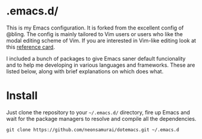.emacs.d/
=========

This is my Emacs configuration. It is forked from the excellent config of
@bling. The config is mainly tailored to Vim users or users who like the modal
editing scheme of Vim. If you are interested in Vim-like editing look at this
[reference card](http://www.cmrr.umn.edu/~strupp/vim-3.0.refcard.html).

I included a bunch of packages to give Emacs saner default funcionality and to
help me developing in various languages and frameworks. These are listed below,
along with brief explanations on which does what.

Install
=======
Just clone the repository to your `~/.emacs.d/` directory, fire up Emacs and
wait for the package managers to resolve and compile all the dependencies.

`git clone https://github.com/neonsamurai/dotemacs.git ~/.emacs.d`

